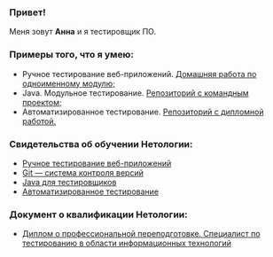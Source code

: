 ### Привет! 
Меня зовут **Анна** и я тестировщик ПО. 

### Примеры того, что я умею:  
* Ручное тестирование веб-приложений. [Домашняя работа по одноименному модулю;](https://github.com/Anna-Stankevich/manual-testing)  
* Java. Модульное тестирование. [Репозиторий с командным проектом;](https://github.com/Anna-Stankevich/javaqa-team-diplom)   
* Автоматизированное тестирование. [Репозиторий с дипломной работой.](https://github.com/Anna-Stankevich/graduation-project)  

### Свидетельства об обучении Нетологии:
* [Ручное тестирование веб-приложений](https://github.com/Anna-Stankevich/Anna-Stankevich/blob/main/certificateManualTesting.pdf)
* [Git — система контроля версий](https://github.com/Anna-Stankevich/Anna-Stankevich/blob/main/certificateGit.pdf) 
* [Java для тестировщиков](https://github.com/Anna-Stankevich/Anna-Stankevich/blob/main/certificateJava.pdf)
* [Автоматизированное тестирование](https://github.com/Anna-Stankevich/Anna-Stankevich/blob/main/certificateAutomatedTesting.pdf)

### Документ о квалификации Нетологии:
* [Диплом о профессиональной переподготовке. Специалист по тестированию в области информационных технологий](https://github.com/Anna-Stankevich/Anna-Stankevich/blob/main/diploma.pdf)

